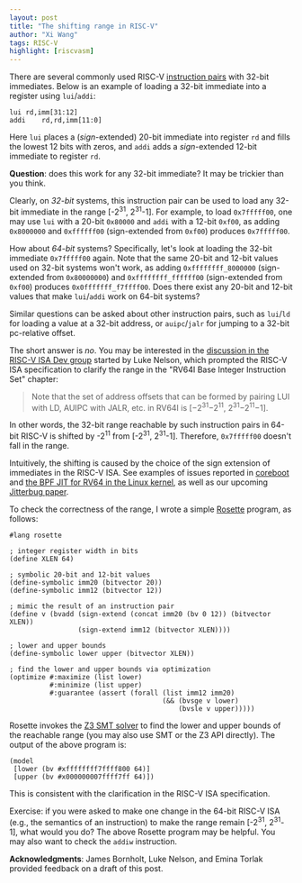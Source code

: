 ```yaml
---
layout: post
title: "The shifting range in RISC-V"
author: "Xi Wang"
tags: RISC-V
highlight: [riscvasm]
---
```


There are several commonly used RISC-V
[instruction pairs](https://arxiv.org/pdf/1607.02318.pdf)
with 32-bit immediates.
Below is an example of loading a 32-bit immediate
into a register using `lui`/`addi`:
```riscvasm
lui	rd,imm[31:12]
addi	rd,rd,imm[11:0]
```
Here `lui` places
a (_sign_-extended) 20-bit immediate into register `rd`
and fills the lowest 12 bits with zeros,
and `addi` adds a _sign_-extended 12-bit immediate
to register `rd`.

**Question**: does this work for any 32-bit immediate?
It may be trickier than you think.

Clearly, on _32-bit_ systems,
this instruction pair can be used to load any 32-bit immediate
in the range [-2<sup>31</sup>, 2<sup>31</sup>-1].
For example,
to load `0x7fffff00`,
one may use `lui` with a 20-bit `0x80000` and
`addi` with a 12-bit `0xf00`,
as adding `0x8000000` and `0xffffff00` (sign-extended from `0xf00`) produces `0x7fffff00`.

How about _64-bit_ systems?
Specifically,
let's look at loading the 32-bit immediate `0x7fffff00` again.
Note that the same 20-bit and 12-bit values used on 32-bit systems won't work,
as adding `0xffffffff_8000000` (sign-extended from `0x80000000`) and
`0xffffffff_ffffff00` (sign-extended from `0xf00`) produces `0x0fffffff_f7ffff00`.
Does there exist any 20-bit and 12-bit values
that make `lui`/`addi` work on 64-bit systems?

Similar questions can be asked about other instruction pairs,
such as `lui`/`ld` for loading a value at a 32-bit address,
or `auipc`/`jalr` for jumping to a 32-bit pc-relative offset.

The short answer is _no_.
You may be interested in
the [discussion in the RISC-V ISA Dev group](https://groups.google.com/a/groups.riscv.org/forum/#!topic/isa-dev/bwWFhBnnZFQ) started by Luke Nelson,
which prompted the RISC-V ISA specification to clarify the range
in the "RV64I Base Integer Instruction Set" chapter:

> Note that the set of address offsets that can be formed by pairing
> LUI with LD, AUIPC with JALR, etc. in RV64I is
> [−2<sup>31</sup>−2<sup>11</sup>, 2<sup>31</sup>−2<sup>11</sup>−1].

In other words,
the 32-bit range reachable by such instruction pairs
in 64-bit RISC-V is shifted by -2<sup>11</sup>
from [-2<sup>31</sup>, 2<sup>31</sup>-1].
Therefore, `0x7fffff00` doesn't fall in the range.

Intuitively, the shifting is caused by the choice of the
sign extension of immediates in the RISC-V ISA.
See examples of issues
reported in [coreboot](https://blogs.coreboot.org/blog/2016/06/13/gsoc-better-risc-v-support-week-3/)
and [the BPF JIT for RV64 in the Linux kernel](https://git.kernel.org/pub/scm/linux/kernel/git/torvalds/linux.git/commit/?id=489553dd13a88d8a882db10622ba8b9b58582ce4),
as well as our upcoming [Jitterbug paper](https://unsat.cs.washington.edu/papers/#nelson:jitterbug).

To check the correctness of the range,
I wrote a simple [Rosette](https://emina.github.io/rosette/) program,
as follows:

```racket
#lang rosette

; integer register width in bits
(define XLEN 64)

; symbolic 20-bit and 12-bit values
(define-symbolic imm20 (bitvector 20))
(define-symbolic imm12 (bitvector 12))

; mimic the result of an instruction pair
(define v (bvadd (sign-extend (concat imm20 (bv 0 12)) (bitvector XLEN))
                 (sign-extend imm12 (bitvector XLEN))))

; lower and upper bounds
(define-symbolic lower upper (bitvector XLEN))

; find the lower and upper bounds via optimization
(optimize #:maximize (list lower)
          #:minimize (list upper)
          #:guarantee (assert (forall (list imm12 imm20)
                                      (&& (bvsge v lower)
                                          (bvsle v upper)))))
```

Rosette invokes the [Z3 SMT solver](https://rise4fun.com/Z3/tutorial/optimization)
to find the lower and upper bounds of the reachable range
(you may also use SMT or the Z3 API directly).
The output of the above program is:

```racket
(model
 [lower (bv #xffffffff7ffff800 64)]
 [upper (bv #x000000007ffff7ff 64)])
```

This is consistent with the clarification in the RISC-V ISA specification.

Exercise:
if you were asked to make one change in the 64-bit RISC-V ISA
(e.g., the semantics of an instruction)
to make the range remain
[-2<sup>31</sup>, 2<sup>31</sup>-1],
what would you do?
The above Rosette program may be helpful.
You may also want to check the `addiw` instruction.

**Acknowledgments**: James Bornholt, Luke Nelson, and Emina Torlak
provided feedback on a draft of this post.
